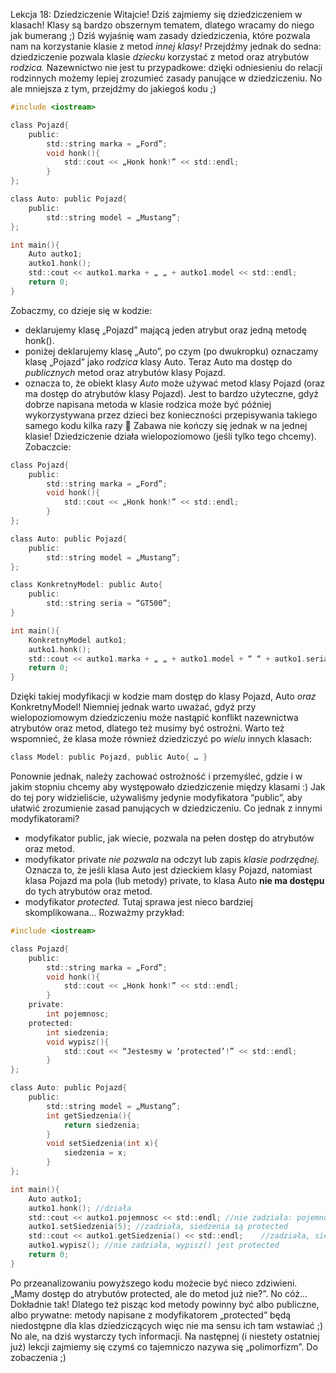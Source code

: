Lekcja 18: Dziedziczenie
Witajcie! Dziś zajmiemy się dziedziczeniem w klasach!
Klasy są bardzo obszernym tematem, dlatego wracamy do niego jak bumerang ;)
Dziś wyjaśnię wam zasady dziedziczenia, które pozwala nam na korzystanie klasie z metod *innej klasy!*
Przejdźmy jednak do sedna: dziedziczenie pozwala klasie *dziecku* korzystać z metod oraz atrybutów *rodzica.* Nazewnictwo nie jest tu przypadkowe: dzięki odniesieniu do relacji rodzinnych możemy lepiej zrozumieć zasady panujące w dziedziczeniu. No ale mniejsza z tym, przejdźmy do jakiegoś kodu ;)

```c
#include <iostream>

class Pojazd{
	public:
		std::string marka = „Ford”;
		void honk(){
			std::cout << „Honk honk!” << std::endl;
		}
};

class Auto: public Pojazd{
	public:
		std::string model = „Mustang”;
};

int main(){
	Auto autko1;
	autko1.honk();
	std::cout << autko1.marka + „ „ + autko1.model << std::endl;
	return 0;
}
```

Zobaczmy, co dzieje się w kodzie: 
- deklarujemy klasę „Pojazd” mającą jeden atrybut oraz jedną metodę honk().
- poniżej deklarujemy klasę „Auto”, po czym (po dwukropku) oznaczamy klasę „Pojazd” jako *rodzica* klasy Auto. Teraz Auto ma dostęp do *publicznych* metod oraz atrybutów klasy Pojazd.
- oznacza to, że obiekt klasy *Auto* może używać metod klasy Pojazd (oraz ma dostęp do atrybutów klasy Pojazd).
Jest to bardzo użyteczne, gdyż dobrze napisana metoda w klasie rodzica może być później wykorzystywana przez dzieci bez konieczności przepisywania takiego samego kodu kilka razy 
Zabawa nie kończy się jednak w na jednej klasie!
Dziedziczenie działa wielopoziomowo (jeśli tylko tego chcemy). Zobaczcie:

```c
class Pojazd{
	public:
		std::string marka = „Ford”;
		void honk(){
			std::cout << „Honk honk!” << std::endl;
		}
};

class Auto: public Pojazd{
	public:
		std::string model = „Mustang”;
};

class KonkretnyModel: public Auto{
	public:
		std::string seria = “GT500”;
}

int main(){
	KonkretnyModel autko1;
	autko1.honk();
	std::cout << autko1.marka + „ „ + autko1.model + “ “ + autko1.seria << std::endl;
	return 0;
}
```

Dzięki takiej modyfikacji w kodzie mam dostęp do klasy Pojazd, Auto *oraz* KonkretnyModel! Niemniej jednak warto uważać, gdyż przy wielopoziomowym dziedziczeniu może nastąpić konflikt nazewnictwa atrybutów oraz metod, dlatego też musimy być ostrożni.
Warto też wspomnieć, że klasa może również dziedziczyć po *wielu* innych klasach:

```c
class Model: public Pojazd, public Auto{ … }
```

Ponownie jednak, należy zachować ostrożność i przemyśleć, gdzie i w jakim stopniu chcemy aby występowało dziedziczenie między klasami :)
Jak do tej pory widzieliście, używaliśmy jedynie modyfikatora “public”, aby ułatwić zrozumienie zasad panujących w dziedziczeniu. Co jednak z innymi modyfikatorami?
- modyfikator public, jak wiecie, pozwala na pełen dostęp do atrybutów oraz metod.
- modyfikator private *nie pozwala* na odczyt lub zapis *klasie podrzędnej.* Oznacza to, że jeśli klasa Auto jest dzieckiem klasy Pojazd, natomiast klasa Pojazd ma pola (lub metody) private, to klasa Auto **nie ma dostępu** do tych atrybutów oraz metod.
- modyfikator *protected.* Tutaj sprawa jest nieco bardziej skomplikowana…
Rozważmy przykład:

```c
#include <iostream>

class Pojazd{
	public:
		std::string marka = „Ford”;
		void honk(){
			std::cout << „Honk honk!” << std::endl;
		}
	private:
		int pojemnosc;
	protected:
		int siedzenia;
		void wypisz(){
			std::cout << “Jestesmy w ‘protected’!” << std::endl;
		}
};

class Auto: public Pojazd{
	public:
		std::string model = „Mustang”;
		int getSiedzenia(){
			return siedzenia;
		}
		void setSiedzenia(int x){
			siedzenia = x;
		}
};

int main(){
	Auto autko1;
	autko1.honk(); //działa
	std::cout << autko1.pojemnosc << std::endl; //nie zadziała: pojemność jest private
	autko1.setSiedzenia(5); //zadziała, siedzenia są protected
	std::cout << autko1.getSiedzenia() << std::endl;	//zadziała, siedzenia są protected
	autko1.wypisz(); //nie zadziała, wypisz() jest protected
	return 0;
}
```

Po przeanalizowaniu powyższego kodu możecie być nieco zdziwieni. „Mamy dostęp do atrybutów protected, ale do metod już nie?”. No cóż… Dokładnie tak! Dlatego też pisząc kod metody powinny być albo publiczne, albo prywatne: metody napisane z modyfikatorem „protected” będą niedostępne dla klas dziedziczących więc nie ma sensu ich tam wstawiać ;)
No ale, na dziś wystarczy tych informacji. Na następnej (i niestety ostatniej już) lekcji zajmiemy się czymś co tajemniczo nazywa się „polimorfizm”. Do zobaczenia ;)
